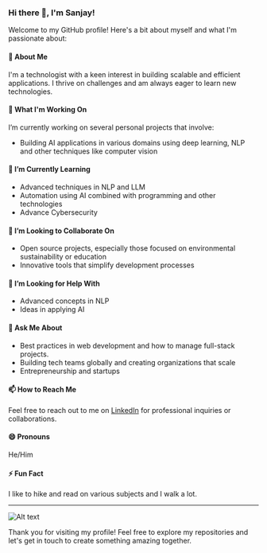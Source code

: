 ### Hi there 👋, I'm Sanjay!

Welcome to my GitHub profile! Here's a bit about myself and what I'm passionate about:

#### 🚀 About Me
I'm a technologist with a keen interest in building scalable and efficient applications. I thrive on challenges and am always eager to learn new technologies.

#### 🔭 What I'm Working On
I’m currently working on several personal projects that involve:
- Building AI applications in various domains using deep learning, NLP and other techniques like computer vision


#### 🌱 I’m Currently Learning
- Advanced techniques in NLP and LLM
- Automation using AI combined with programming and other technologies
- Advance Cybersecurity

#### 👯 I’m Looking to Collaborate On
- Open source projects, especially those focused on environmental sustainability or education
- Innovative tools that simplify development processes

#### 🤔 I’m Looking for Help With
- Advanced concepts in NLP 
- Ideas in applying AI

#### 💬 Ask Me About
- Best practices in web development and how to manage full-stack projects.
- Building tech teams globally and creating organizations that scale
- Entrepreneurship and startups

#### 📫 How to Reach Me
Feel free to reach out to me on [LinkedIn](https://www.linkedin.com/in/sanjayvankudre) for professional inquiries or collaborations.

#### 😄 Pronouns
He/Him

#### ⚡ Fun Fact
I like to hike and read on various subjects and I walk a lot.

---
![Alt text]([url_to_image](https://www.researchgate.net/figure/Common-architectures-of-neural-networks-A-The-simplest-neural-network-comprises-three_fig2_339717934))


Thank you for visiting my profile! Feel free to explore my repositories and let's get in touch to create something amazing together.

